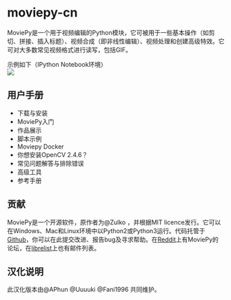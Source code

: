 # moviepy-cn

MoviePy是一个用于视频编辑的Python模块，它可被用于一些基本操作（如剪切、拼接、插入标题）、视频合成（即非线性编辑）、视频处理和创建高级特效。它可对大多数常见视频格式进行读写，包括GIF。

示例如下（IPython Notebook环境）<br>
![](http://zulko.github.io/moviepy/_images/demo_preview1.jpeg)

## 用户手册
- 下载与安装
- MoviePy入门
- 作品展示
- 脚本示例
- Moviepy Docker
- 你想安装OpenCV 2.4.6？
- 常见问题解答与排除错误
- 高级工具
- 参考手册

## 贡献
MoviePy是一个开源软件，原作者为@Zulko ，并根据MIT licence发行。它可以在Windows、Mac和Linux环境中以Python2或Python3运行。代码托管于[Github](https://github.com/Zulko/moviepy)，你可以在此提交改进、报告bug及寻求帮助。在[Reddit](https://www.reddit.com/r/moviepy/)上有MoviePy的论坛，在[librelist](moviepy%40librelist.com)上也有邮件列表。

## 汉化说明
此汉化版本由@APhun @Uuuuki @Fani1996 共同维护。